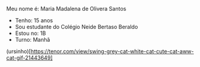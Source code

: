Meu nome é: Maria Madalena de Olivera Santos

- Tenho: 15 anos
- Sou estudante do Colégio Neide Bertaso Beraldo
- Estou no: 1B
- Turno: Manhã

(ursinho)[https://tenor.com/view/swing-grey-cat-white-cat-cute-cat-aww-cat-gif-21443649]
